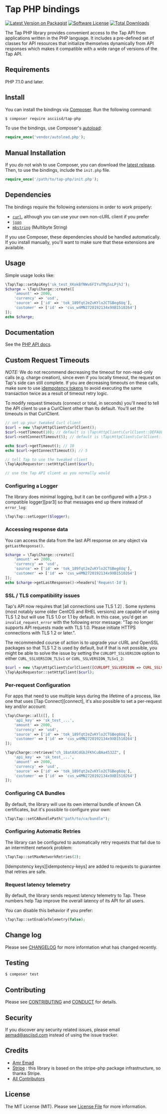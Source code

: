 # Tap PHP bindings

[![Latest Version on Packagist][ico-version]][link-packagist]
[![Software License][ico-license]](LICENSE.md)
[![Total Downloads][ico-downloads]][link-downloads]

The Tap PHP library provides convenient access to the Tap API from applications written in the PHP language. It includes a pre-defined set of classes for API resources that initialize themselves dynamically from API responses which makes it compatible with a wide range of versions of the Tap API.

## Requirements

PHP 7.1.0 and later.

## Install

You can install the bindings via [Composer](http://getcomposer.org/). Run the following command:

``` bash
$ composer require asciisd/tap-php
```

To use the bindings, use Composer's [autoload](https://getcomposer.org/doc/01-basic-usage.md#autoloading):

```php
require_once('vendor/autoload.php');
```

## Manual Installation

If you do not wish to use Composer, you can download the [latest release](https://github.com/asciisd/tap-php/releases). Then, to use the bindings, include the `init.php` file.

```php
require_once('/path/to/tap-php/init.php');
```

## Dependencies

The bindings require the following extensions in order to work properly:

- [`curl`](https://secure.php.net/manual/en/book.curl.php), although you can use your own non-cURL client if you prefer
- [`json`](https://secure.php.net/manual/en/book.json.php)
- [`mbstring`](https://secure.php.net/manual/en/book.mbstring.php) (Multibyte String)

If you use Composer, these dependencies should be handled automatically. If you install manually, you'll want to make sure that these extensions are available.


## Usage

Simple usage looks like:

```php
\Tap\Tap::setApiKey('sk_test_XKokBfNWv6FIYuTMg5sLPjhJ');
$charge = \Tap\Charge::create([
    'amount' => 2000, 
    'currency' => 'usd', 
    'source' => ['id' => 'tok_189fqt2eZvKYlo2CTGBeg6Uq'], 
    'customer' => ['id' => 'cus_w4MN2720192134x9XB1510264']
]);
echo $charge;
```

## Documentation

See the [PHP API docs](https://asciisd.com/tap/docs/api/php#intro).

## Custom Request Timeouts

*NOTE:* We do not recommend decreasing the timeout for non-read-only calls (e.g. charge creation), since even if you locally timeout, the request on Tap's side can still complete. If you are decreasing timeouts on these calls, make sure to use [idempotency tokens](https://tap.com/docs/api/php#idempotent_requests) to avoid executing the same transaction twice as a result of timeout retry logic.

To modify request timeouts (connect or total, in seconds) you'll need to tell the API client to use a CurlClient other than its default. You'll set the timeouts in that CurlClient.

```php
// set up your tweaked Curl client
$curl = new \Tap\HttpClient\CurlClient();
$curl->setTimeout(10); // default is \Tap\HttpClient\CurlClient::DEFAULT_TIMEOUT
$curl->setConnectTimeout(5); // default is \Tap\HttpClient\CurlClient::DEFAULT_CONNECT_TIMEOUT

echo $curl->getTimeout(); // 10
echo $curl->getConnectTimeout(); // 5

// tell Tap to use the tweaked client
\Tap\ApiRequestor::setHttpClient($curl);

// use the Tap API client as you normally would
```

### Configuring a Logger

The library does minimal logging, but it can be configured
with a [`PSR-3` compatible logger][psr3] so that messages
end up there instead of `error_log`:

```php
\Tap\Tap::setLogger($logger);
```

### Accessing response data

You can access the data from the last API response on any object via `getLastResponse()`.

```php
$charge = \Tap\Charge::create([
    'amount' => 2000, 
    'currency' => 'usd', 
    'source' => ['id' => 'tok_189fqt2eZvKYlo2CTGBeg6Uq'], 
    'customer' => ['id' => 'cus_w4MN2720192134x9XB1510264']
]);
echo $charge->getLastResponse()->headers['Request-Id'];
```

### SSL / TLS compatibility issues

Tap's API now requires that [all connections use TLS 1.2] . Some systems (most notably some older CentOS and RHEL versions) are capable of using TLS 1.2 but will use TLS 1.0 or 1.1 by default. In this case, you'd get an `invalid_request_error` with the following error message: "Tap no longer supports API requests made with TLS 1.0. Please initiate HTTPS connections with TLS 1.2 or later.".

The recommended course of action is to upgrade your cURL and OpenSSL packages so that TLS 1.2 is used by default, but if that is not possible, you might be able to solve the issue by setting the `CURLOPT_SSLVERSION` option to either `CURL_SSLVERSION_TLSv1` or `CURL_SSLVERSION_TLSv1_2`:

```php
$curl = new \Tap\HttpClient\CurlClient([CURLOPT_SSLVERSION => CURL_SSLVERSION_TLSv1]);
\Tap\ApiRequestor::setHttpClient($curl);
```

### Per-request Configuration

For apps that need to use multiple keys during the lifetime of a process, like
one that uses [Tap Connect][connect], it's also possible to set a
per-request key and/or account:

```php
\Tap\Charge::all([], [
    'api_key' => 'sk_test_...',
    'amount' => 2000, 
    'currency' => 'usd', 
    'source' => ['id' => 'tok_189fqt2eZvKYlo2CTGBeg6Uq'], 
    'customer' => ['id' => 'cus_w4MN2720192134x9XB1510264']
]);

\Tap\Charge::retrieve("ch_18atAXCdGbJFKhCuBAa4532Z", [
    'api_key' => 'sk_test_...',
    'amount' => 2000, 
    'currency' => 'usd', 
    'source' => ['id' => 'tok_189fqt2eZvKYlo2CTGBeg6Uq'], 
    'customer' => ['id' => 'cus_w4MN2720192134x9XB1510264']
]);
```

### Configuring CA Bundles

By default, the library will use its own internal bundle of known CA
certificates, but it's possible to configure your own:

```php
\Tap\Tap::setCABundlePath("path/to/ca/bundle");
```

### Configuring Automatic Retries

The library can be configured to automatically retry requests that fail due to
an intermittent network problem:

```php
\Tap\Tap::setMaxNetworkRetries(2);
```

[Idempotency keys][idempotency-keys] are added to requests to guarantee that
retries are safe.

### Request latency telemetry

By default, the library sends request latency telemetry to Tap. These
numbers help Tap improve the overall latency of its API for all users.

You can disable this behavior if you prefer:

```php
\Tap\Tap::setEnableTelemetry(false);
```

## Change log

Please see [CHANGELOG](CHANGELOG.md) for more information what has changed recently.

## Testing

``` bash
$ composer test
```

## Contributing

Please see [CONTRIBUTING](CONTRIBUTING.md) and [CONDUCT](CONDUCT.md) for details.

## Security

If you discover any security related issues, please email aemad@asciisd.com instead of using the issue tracker.

## Credits

- [Amr Emad][link-author]
- [Stripe][link-stripe] : this library is based on the stripe-php package infrastructure, so thanks Stripe.
- [All Contributors][link-contributors]

## License

The MIT License (MIT). Please see [License File](LICENSE.md) for more information.

[ico-version]: https://img.shields.io/packagist/v/asciisd/tap-php.svg?style=flat-square
[ico-license]: https://img.shields.io/badge/license-MIT-brightgreen.svg?style=flat-square
[ico-travis]: https://img.shields.io/travis/asciisd/tap-php/master.svg?style=flat-square
[ico-scrutinizer]: https://img.shields.io/scrutinizer/coverage/g/asciisd/tap-php.svg?style=flat-square
[ico-code-quality]: https://img.shields.io/scrutinizer/g/asciisd/tap-php.svg?style=flat-square
[ico-downloads]: https://img.shields.io/packagist/dt/asciisd/tap-php.svg?style=flat-square

[link-packagist]: https://packagist.org/packages/asciisd/tap-php
[link-travis]: https://travis-ci.org/asciisd/tap-php
[link-scrutinizer]: https://scrutinizer-ci.com/g/asciisd/tap-php/code-structure
[link-code-quality]: https://scrutinizer-ci.com/g/asciisd/tap-php
[link-downloads]: https://packagist.org/packages/asciisd/tap-php
[link-author]: https://github.com/aemaddin
[link-contributors]: ../../contributors
[link-stripe]: https://stripe.com
